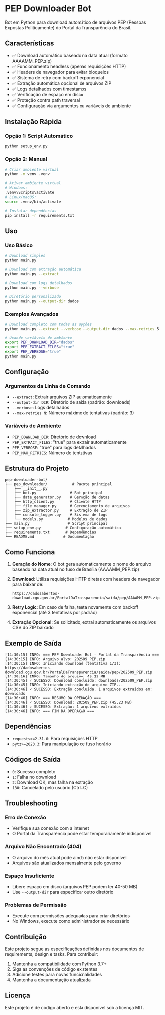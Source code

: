 # PEP Downloader Bot

Bot em Python para download automático de arquivos PEP (Pessoas Expostas Politicamente) do Portal da Transparência do Brasil.

## Características

- ✅ Download automático baseado na data atual (formato AAAAMM_PEP.zip)
- ✅ Funcionamento headless (apenas requisições HTTP)
- ✅ Headers de navegador para evitar bloqueios
- ✅ Sistema de retry com backoff exponencial
- ✅ Extração automática opcional de arquivos ZIP
- ✅ Logs detalhados com timestamps
- ✅ Verificação de espaço em disco
- ✅ Proteção contra path traversal
- ✅ Configuração via argumentos ou variáveis de ambiente

## Instalação Rápida

### Opção 1: Script Automático
```bash
python setup_env.py
```

### Opção 2: Manual
```bash
# Criar ambiente virtual
python -m venv .venv

# Ativar ambiente virtual
# Windows:
.venv\Scripts\activate
# Linux/macOS:
source .venv/bin/activate

# Instalar dependências
pip install -r requirements.txt
```

## Uso

### Uso Básico
```bash
# Download simples
python main.py

# Download com extração automática
python main.py --extract

# Download com logs detalhados
python main.py --verbose

# Diretório personalizado
python main.py --output-dir dados
```

### Exemplos Avançados
```bash
# Download completo com todas as opções
python main.py --extract --verbose --output-dir dados --max-retries 5

# Usando variáveis de ambiente
export PEP_DOWNLOAD_DIR="dados"
export PEP_EXTRACT_FILES="true"
export PEP_VERBOSE="true"
python main.py
```

## Configuração

### Argumentos da Linha de Comando
- `--extract`: Extrair arquivos ZIP automaticamente
- `--output-dir DIR`: Diretório de saída (padrão: downloads)
- `--verbose`: Logs detalhados
- `--max-retries N`: Número máximo de tentativas (padrão: 3)

### Variáveis de Ambiente
- `PEP_DOWNLOAD_DIR`: Diretório de download
- `PEP_EXTRACT_FILES`: "true" para extrair automaticamente
- `PEP_VERBOSE`: "true" para logs detalhados
- `PEP_MAX_RETRIES`: Número de tentativas

## Estrutura do Projeto

```
pep-downloader-bot/
├── pep_downloader/           # Pacote principal
│   ├── __init__.py
│   ├── bot.py               # Bot principal
│   ├── date_generator.py    # Geração de datas
│   ├── http_client.py       # Cliente HTTP
│   ├── file_manager.py      # Gerenciamento de arquivos
│   ├── zip_extractor.py     # Extração de ZIP
│   ├── console_logger.py    # Sistema de logs
│   └── models.py           # Modelos de dados
├── main.py                 # Script principal
├── setup_env.py           # Configuração automática
├── requirements.txt       # Dependências
└── README.md             # Documentação
```

## Como Funciona

1. **Geração do Nome**: O bot gera automaticamente o nome do arquivo baseado na data atual no fuso de Brasília (AAAAMM_PEP.zip)

2. **Download**: Utiliza requisições HTTP diretas com headers de navegador para baixar de:
   ```
   https://dadosabertos-download.cgu.gov.br/PortalDaTransparencia/saida/pep/AAAAMM_PEP.zip
   ```

3. **Retry Logic**: Em caso de falha, tenta novamente com backoff exponencial (até 3 tentativas por padrão)

4. **Extração Opcional**: Se solicitado, extrai automaticamente os arquivos CSV do ZIP baixado

## Exemplo de Saída

```
[14:30:15] INFO: === PEP Downloader Bot - Portal da Transparência ===
[14:30:15] INFO: Arquivo alvo: 202509_PEP.zip
[14:30:15] INFO: Iniciando download (tentativa 1/3): https://dadosabertos-download.cgu.gov.br/PortalDaTransparencia/saida/pep/202509_PEP.zip
[14:30:16] INFO: Tamanho do arquivo: 45.23 MB
[14:30:45] ✓ SUCESSO: Download concluído: downloads/202509_PEP.zip
[14:30:45] INFO: Iniciando extração do arquivo ZIP...
[14:30:46] ✓ SUCESSO: Extração concluída. 1 arquivos extraídos em: downloads
[14:30:46] INFO: === RESUMO DA OPERAÇÃO ===
[14:30:46] ✓ SUCESSO: Download: 202509_PEP.zip (45.23 MB)
[14:30:46] ✓ SUCESSO: Extração: 1 arquivos extraídos
[14:30:46] INFO: === FIM DA OPERAÇÃO ===
```

## Dependências

- `requests>=2.31.0`: Para requisições HTTP
- `pytz>=2023.3`: Para manipulação de fuso horário

## Códigos de Saída

- `0`: Sucesso completo
- `1`: Falha no download
- `2`: Download OK, mas falha na extração
- `130`: Cancelado pelo usuário (Ctrl+C)

## Troubleshooting

### Erro de Conexão
- Verifique sua conexão com a internet
- O Portal da Transparência pode estar temporariamente indisponível

### Arquivo Não Encontrado (404)
- O arquivo do mês atual pode ainda não estar disponível
- Arquivos são atualizados mensalmente pelo governo

### Espaço Insuficiente
- Libere espaço em disco (arquivos PEP podem ter 40-50 MB)
- Use `--output-dir` para especificar outro diretório

### Problemas de Permissão
- Execute com permissões adequadas para criar diretórios
- No Windows, execute como administrador se necessário

## Contribuição

Este projeto segue as especificações definidas nos documentos de requirements, design e tasks. Para contribuir:

1. Mantenha a compatibilidade com Python 3.7+
2. Siga as convenções de código existentes
3. Adicione testes para novas funcionalidades
4. Mantenha a documentação atualizada

## Licença

Este projeto é de código aberto e está disponível sob a licença MIT.